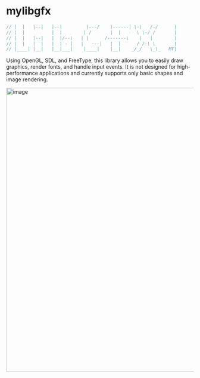 # mylibgfx

```cpp
// |  |   |--|   |--|         |---/    |------| \-\   /-/      |
// |  |          |  |        | /       |  |      \ \-/ /       |
// |  |   |--|   |  |/--\   | |      /-------\    |   |        |
// |  |   |  |   |  | - |   |   ---|   |  |      / /-\ \       |
// |____| |__|   |__|___|    |____|    |__|    _/_/   \_\_   MY|

```

Using OpenGL, SDL, and FreeType, this library allows you to easily draw graphics, render fonts, and handle input events. It is not designed for high-performance applications and currently supports only basic shapes and image rendering.

<img width="922" height="761" alt="image" src="https://github.com/user-attachments/assets/4c35c8ac-fcc8-46e9-ae8c-dba53ec38bc1" />
